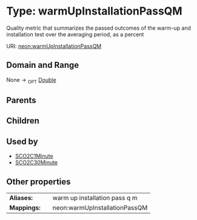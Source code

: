 
# Type: warmUpInstallationPassQM


Quality metric that summarizes the passed outcomes of the warm-up and installation test over the averaging period, as a percent

URI: [neon:warmUpInstallationPassQM](https://data.neonscience.org/warmUpInstallationPassQM)


## Domain and Range

None ->  <sub>OPT</sub> [Double](types/Double.md)

## Parents


## Children


## Used by

 * [SCO2C1Minute](SCO2C1Minute.md)
 * [SCO2C30Minute](SCO2C30Minute.md)

## Other properties

|  |  |  |
| --- | --- | --- |
| **Aliases:** | | warm up installation pass q m |
| **Mappings:** | | neon:warmUpInstallationPassQM |


